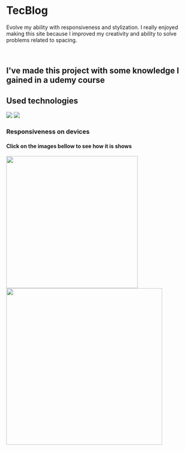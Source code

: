 <h1>TecBlog</h1>
<p>Evolve my ability with responsiveness and stylization. I really enjoyed making this site because I improved my creativity and ability to solve problems related to spacing.</p>
<br>
<h2>I've made this project with some knowledge I gained in a udemy course</a></h2>
<h2>Used technologies</h2>
<img src="https://img.shields.io/badge/HTML5-E34F26?style=for-the-badge&logo=html5&logoColor=white"/>
<img src="https://img.shields.io/badge/CSS3-1572B6?style=for-the-badge&logo=css3&logoColor=white"/>
<h3>Responsiveness on devices</h3>
<h4>Click on the images bellow to see how it is shows</h4>
<div style="display=inline">
  <a href="https://resplendent-beignet-b35b6a.netlify.app/" target="_blank"><img src="https://github.com/roberto-cordeiro/Project-TecBlog/blob/master/imagens/imgtela.png?raw=true" height="350px"/></a> <a href="https://resplendent-beignet-b35b6a.netlify.app/" target="_blank"><img href="https://resplendent-beignet-b35b6a.netlify.app/" src="https://github.com/roberto-cordeiro/Project-TecBlog/blob/master/imagens/imgscreen.png?raw=true" width="415px"/></a>
</div>
